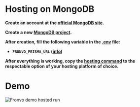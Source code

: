 # Hosting on MongoDB

**Create an account at the [official MongoDB site](https://account.mongodb.com/account/login).**

**Create a new [MongoDB project](https://docs.atlas.mongodb.com/tutorial/manage-projects/#create-a-project).**

**After creation, fill the following variable in the [.env](https://github.com/Fronvo/server/blob/master/.env.example) file:**

- **``FRONVO_PRISMA_URL`` ([info](https://pris.ly/d/connection-strings))**

**After everything is working, copy the [hosting command](https://github.com/Fronvo/server/blob/master/Procfile) to the respectable option of your hosting platform of choice.**

# Demo

<img src='https://raw.githubusercontent.com/Fronvo/server/master/.github/assets/demo-run-hosting.svg' alt='Fronvo demo hosted run'>
